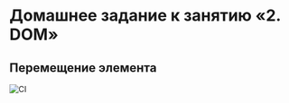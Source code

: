 # Домашнее задание к занятию «2. DOM»

## Перемещение элемента

![CI](https://github.com/DarkElf2233/ahj-hw2_1/actions/workflows/web.yml/badge.svg)